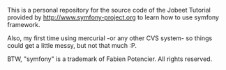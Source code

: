 This is a personal repository for the source code of the Jobeet Tutorial provided by http://www.symfony-project.org to learn how to use symfony framework.

Also, my first time using mercurial -or any other CVS system- so things could get a little messy, but not that much :P.

BTW, "symfony" is a trademark of Fabien Potencier. All rights reserved.